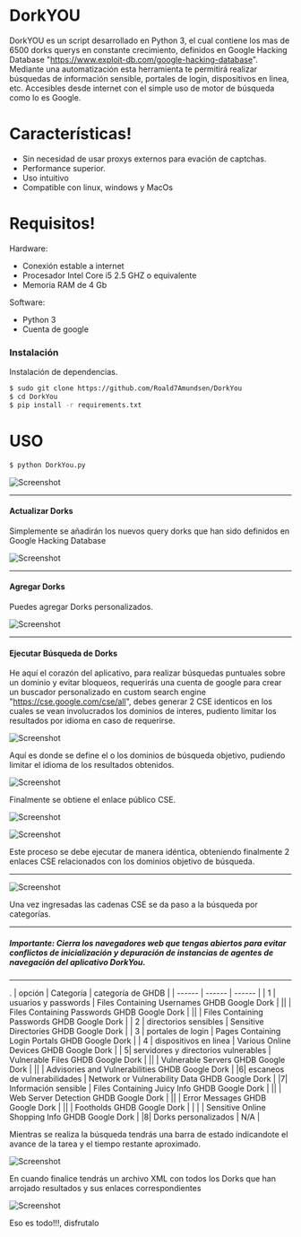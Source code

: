 # DorkYOU


DorkYOU es un script desarrollado en Python 3, el cual contiene los mas de  6500  dorks querys en constante crecimiento, definidos en Google Hacking Database  "https://www.exploit-db.com/google-hacking-database". 
Mediante una automatización esta herramienta te permitirá realizar búsquedas de información sensible, portales de login, dispositivos en linea, etc. Accesibles desde internet con el simple uso de motor de búsqueda como lo es Google.

# Características!

  - Sin necesidad de usar proxys externos para evación de captchas.
  - Performance superior.
  - Uso intuitivo
  - Compatible con linux, windows y MacOs

# Requisitos!
Hardware:
  - Conexión estable a internet 
  - Procesador Intel Core i5 2.5 GHZ o equivalente
  - Memoria RAM de 4 Gb
  
Software:
  - Python 3
  - Cuenta de google


### Instalación

Instalación de dependencias.

```sh
$ sudo git clone https://github.com/Roald7Amundsen/DorkYou
$ cd DorkYou
$ pip install -r requirements.txt
```
# USO

```sh
$ python DorkYou.py
```

![Screenshot](img/banner.PNG)
***
#### Actualizar Dorks

Simplemente se añadirán los nuevos query dorks que han sido definidos en Google Hacking Database

![Screenshot](img/update.png)
***

#### Agregar Dorks

Puedes agregar Dorks personalizados.

![Screenshot](img/agregar.png)
***

#### Ejecutar Búsqueda de Dorks

He aquí el corazón del aplicativo, para realizar búsquedas puntuales sobre un dominio y evitar bloqueos, requerirás una cuenta de google para crear un buscador personalizado en custom search engine "https://cse.google.com/cse/all", debes generar 2 CSE identicos en los cuales se vean involucrados los dominios de interes, pudiento limitar los resultados por idioma en caso de requerirse.

![Screenshot](img/cseadd.png)

Aquí es donde se define el o los dominios de búsqueda objetivo, pudiendo limitar el idioma de los resultados obtenidos.

![Screenshot](img/ejemplo1.png)

Finalmente se obtiene el enlace público CSE.

![Screenshot](img/ejemplo2.png)

![Screenshot](img/ejemplo3.png)

Este proceso se debe ejecutar de manera idéntica, obteniendo finalmente 2 enlaces CSE relacionados con los dominios objetivo de búsqueda.
***
![Screenshot](img/busqueda.png)

Una vez ingresadas las cadenas CSE se da paso a la búsqueda por categorías.
***
##### Importante: Cierra los navegadores web que tengas abiertos para evitar conflictos de inicialización y depuración de instancias de agentes de navegación del aplicativo DorkYou.

***
.
| opción | Categoría | categoría de GHDB | 
| ------ | ------ | ------ |
| 1 | usuarios y passwords | Files Containing Usernames GHDB Google Dork | 
||  | Files Containing Passwords GHDB Google Dork |
||  | Files Containing Passwords GHDB Google Dork |
| 2 | directorios sensibles | Sensitive Directories GHDB Google Dork |
| 3 | portales de login | Pages Containing Login Portals GHDB Google Dork |
| 4 | dispositivos en linea | Various Online Devices GHDB Google Dork |
| 5| servidores y directorios vulnerables | Vulnerable Files GHDB Google Dork |
||  | Vulnerable Servers GHDB Google Dork |
||  | Advisories and Vulnerabilities GHDB Google Dork |
|6| escaneos de vulnerabilidades | Network or Vulnerability Data GHDB Google Dork |
|7| Información sensible | Files Containing Juicy Info GHDB Google Dork |
||  | Web Server Detection GHDB Google Dork |
||  | Error Messages GHDB Google Dork |
||  | Footholds GHDB Google Dork |
| | | Sensitive Online Shopping Info GHDB Google Dork |
|8| Dorks personalizados | N/A |

Mientras se realiza la búsqueda tendrás una barra de estado indicandote el avance de la tarea y el tiempo restante aproximado.

![Screenshot](img/estado.png)

En cuando finalice tendrás un archivo XML con todos los Dorks que han arrojado resultados y sus enlaces correspondientes

![Screenshot](img/resultados.png)

Eso es todo!!!, disfrutalo
